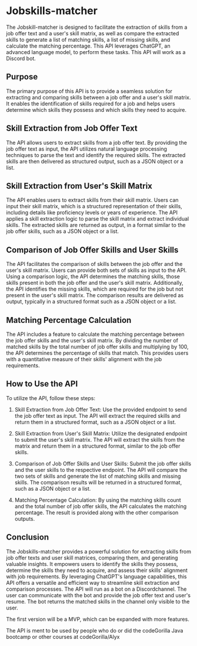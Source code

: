 # Jobskills-matcher
The Jobskill-matcher is designed to facilitate the extraction of skills from a job offer text and a user's skill matrix, as well as compare the extracted skills to generate a list of matching skills, a list of missing skills, and calculate the matching percentage. This API leverages ChatGPT, an advanced language model, to perform these tasks. This API will work as a Discord bot.

## Purpose

The primary purpose of this API is to provide a seamless solution for extracting and comparing skills between a job offer and a user's skill matrix. It enables the identification of skills required for a job and helps users determine which skills they possess and which skills they need to acquire.

## Skill Extraction from Job Offer Text

The API allows users to extract skills from a job offer text. By providing the job offer text as input, the API utilizes natural language processing techniques to parse the text and identify the required skills. The extracted skills are then delivered as structured output, such as a JSON object or a list.

## Skill Extraction from User's Skill Matrix

The API enables users to extract skills from their skill matrix. Users can input their skill matrix, which is a structured representation of their skills, including details like proficiency levels or years of experience. The API applies a skill extraction logic to parse the skill matrix and extract individual skills. The extracted skills are returned as output, in a format similar to the job offer skills, such as a JSON object or a list.

## Comparison of Job Offer Skills and User Skills

The API facilitates the comparison of skills between the job offer and the user's skill matrix. Users can provide both sets of skills as input to the API. Using a comparison logic, the API determines the matching skills, those skills present in both the job offer and the user's skill matrix. Additionally, the API identifies the missing skills, which are required for the job but not present in the user's skill matrix. The comparison results are delivered as output, typically in a structured format such as a JSON object or a list.

## Matching Percentage Calculation

The API includes a feature to calculate the matching percentage between the job offer skills and the user's skill matrix. By dividing the number of matched skills by the total number of job offer skills and multiplying by 100, the API determines the percentage of skills that match. This provides users with a quantitative measure of their skills' alignment with the job requirements.

## How to Use the API

To utilize the API, follow these steps:

1. Skill Extraction from Job Offer Text: Use the provided endpoint to send the job offer text as input. The API will extract the required skills and return them in a structured format, such as a JSON object or a list.

2. Skill Extraction from User's Skill Matrix: Utilize the designated endpoint to submit the user's skill matrix. The API will extract the skills from the matrix and return them in a structured format, similar to the job offer skills.

3. Comparison of Job Offer Skills and User Skills: Submit the job offer skills and the user skills to the respective endpoint. The API will compare the two sets of skills and generate the list of matching skills and missing skills. The comparison results will be returned in a structured format, such as a JSON object or a list.

4. Matching Percentage Calculation: By using the matching skills count and the total number of job offer skills, the API calculates the matching percentage. The result is provided along with the other comparison outputs.

## Conclusion

The Jobskills-matcher provides a powerful solution for extracting skills from job offer texts and user skill matrices, comparing them, and generating valuable insights. It empowers users to identify the skills they possess, determine the skills they need to acquire, and assess their skills' alignment with job requirements. By leveraging ChatGPT's language capabilities, this API offers a versatile and efficient way to streamline skill extraction and comparison processes.
The API will run as a bot on a Discordchannel. The user can communicate with the bot and provide the job offer text and user's resume. The bot returns the matched skills in the channel only visible to the user.

The first version will be a MVP, which can be expanded with more features.

The API is ment to be used by people who do or did the codeGorilla Java bootcamp or other courses at codeGorilla/Alyx

